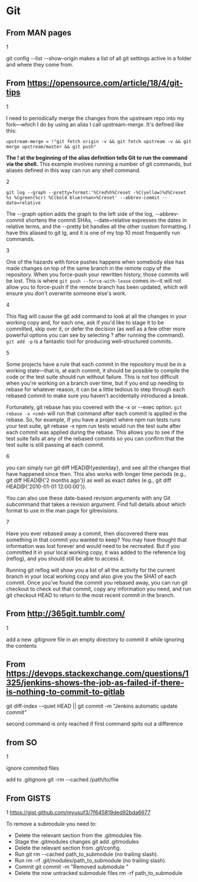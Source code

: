 # Git

## From MAN pages

1

git config --list --show-origin makes a list of all git settings active in a folder and where they come from.

## From https://opensource.com/article/18/4/git-tips

1

I need to periodically merge the changes from the upstream repo into my fork—which I do by using an alias I call upstream-merge. It's defined like this:

`upstream-merge = !"git fetch origin -v && git fetch upstream -v && git merge upstream/master && git push"`

**The ! at the beginning of the alias definition tells Git to run the command via the shell.** This example involves running a number of git commands, but aliases defined in this way can run any shell command.

2

`git log --graph --pretty=format:'%Cred%h%Creset -%C(yellow)%d%Creset %s %Cgreen(%cr) %C(bold blue)<%an>%Creset' --abbrev-commit --date=relative`

The --graph option adds the graph to the left side of the log, --abbrev-commit shortens the commit SHAs, --date=relative expresses the dates in relative terms, and the --pretty bit handles all the other custom formatting. I have this aliased to git lg, and it is one of my top 10 most frequently run commands.

3

One of the hazards with force pushes happens when somebody else has made changes on top of the same branch in the remote copy of the repository. When you force-push your rewritten history, those commits will be lost. This is where `git push --force-with-lease` comes in—it will not allow you to force-push if the remote branch has been updated, which will ensure you don't overwrite  someone else's work.

4

This flag will cause the git add command to look at all the changes in your working copy and, for each one, ask if you'd like to stage it to be committed, skip over it, or defer the decision (as well as a few other more powerful options you can see by selecting ? after running the command). `git add -p` is a fantastic tool for producing well-structured commits.

5

Some projects have a rule that each commit in the repository must be in a working state—that is, at each commit, it should be possible to compile the code or the test suite should run without failure. This is not too difficult when you're working on a branch over time, but if you end up needing to rebase for whatever reason, it can be a little tedious to step through each rebased commit to make sure you haven't accidentally introduced a break.

Fortunately, git rebase has you covered with the -x or --exec option. `git rebase -x <cmd>` will run that command after each commit is applied in the rebase. So, for example, if you have a project where npm run tests runs your test suite, git rebase -x npm run tests would run the test suite after each commit was applied during the rebase. This allows you to see if the test suite fails at any of the rebased commits so you can confirm that the test suite is still passing at each commit.

6

you can simply run git diff HEAD@{yesterday}, and see all the changes that have happened since then. This also works with longer time periods (e.g., git diff HEAD@{'2 months ago'}) as well as exact dates (e.g., git diff HEAD@{'2010-01-01 12:00:00'}).

You can also use these date-based revision arguments with any Git subcommand that takes a revision argument. Find full details about which format to use in the man page for gitrevisions.

7

Have you ever rebased away a commit, then discovered there was something in that commit you wanted to keep? You may have thought that information was lost forever and would need to be recreated. But if you committed it in your local working copy, it was added to the reference log (reflog), and you should still be able to access it.

Running git reflog will show you a list of all the activity for the current branch in your local working copy and also give you the SHA1 of each commit. Once you've found the commit you rebased away, you can run git checkout <SHA1> to check out that commit, copy any information you need, and run git checkout HEAD to return to the most recent commit in the branch.

## From http://365git.tumblr.com/

1

add a new .gitignore file in an empty directory to commit it while ignoring the contents

## From https://devops.stackexchange.com/questions/1325/jenkins-shows-the-job-as-failed-if-there-is-nothing-to-commit-to-gitlab

git diff-index --quiet HEAD || git commit -m "Jenkins automatic update commit"

second command is only reached if first command spits out a difference

## from SO

1

ignore commited files

add to .gitignore
git -rm --cached /path/to/file

## From GISTS

1
https://gist.github.com/myusuf3/7f645819ded92bda6677

To remove a submodule you need to:

- Delete the relevant section from the .gitmodules file.
- Stage the .gitmodules changes git add .gitmodules
- Delete the relevant section from .git/config.
- Run git rm --cached path_to_submodule (no trailing slash).
- Run rm -rf .git/modules/path_to_submodule (no trailing slash).
- Commit git commit -m "Removed submodule "
- Delete the now untracked submodule files rm -rf path_to_submodule
